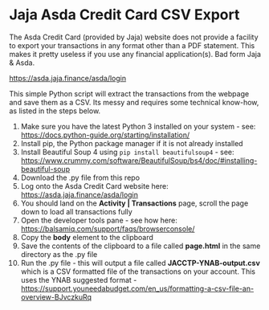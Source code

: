 # Jaja Asda Credit Card CSV Export

The Asda Credit Card (provided by Jaja) website does not provide a facility to export your transactions in any format other than a PDF statement. This makes it pretty useless if you use any financial application(s). Bad form Jaja & Asda.

https://asda.jaja.finance/asda/login

This simple Python script will extract the transactions from the webpage and save them as a CSV. Its messy and requires some technical know-how, as listed in the steps below.

1. Make sure you have the latest Python 3 installed on your system - see: https://docs.python-guide.org/starting/installation/
2. Install pip, the Python package manager if it is not already installed
3. Install Beautiful Soup 4 using `pip install beautifulsoup4` - see: https://www.crummy.com/software/BeautifulSoup/bs4/doc/#installing-beautiful-soup
4. Download the .py file from this repo
5. Log onto the Asda Credit Card website here: https://asda.jaja.finance/asda/login
6. You should land on the **Activity | Transactions** page, scroll the page down to load all transactions fully
7. Open the developer tools pane - see how here: https://balsamiq.com/support/faqs/browserconsole/
8. Copy the **body** element to the clipboard
9. Save the contents of the clipboard to a file called **page.html** in the same directory as the .py file
10. Run the .py file - this will output a file called **JACCTP-YNAB-output.csv** which is a CSV formatted file of the transactions on your account. This uses the YNAB suggested format - https://support.youneedabudget.com/en_us/formatting-a-csv-file-an-overview-BJvczkuRq
